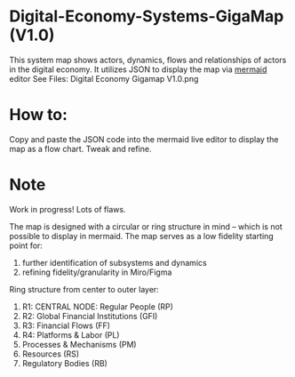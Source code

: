 # Digital-Economy-Systems-GigaMap (V1.0)
This system map shows actors, dynamics, flows and relationships of actors in the digital economy.
It utilizes JSON to display the map via [mermaid](https://mermaid.live/) editor
See Files: Digital Economy Gigamap V1.0.png

# How to:
Copy and paste the JSON code into the mermaid live editor to display the map as a flow chart.
Tweak and refine.

# Note
Work in progress! Lots of flaws.

The map is designed with a circular or ring structure in mind – which is not possible to display in mermaid.
The map serves as a low fidelity starting point for:
1. further identification of subsystems and dynamics
2. refining fidelity/granularity in Miro/Figma


Ring structure from center to outer layer:
1. R1: CENTRAL NODE: Regular People (RP)
2. R2: Global Financial Institutions (GFI)
3. R3: Financial Flows (FF)
4. R4: Platforms & Labor (PL)
5. Processes & Mechanisms (PM)
6. Resources (RS)
7. Regulatory Bodies (RB)
